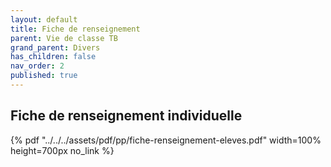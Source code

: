 ```yaml
---
layout: default
title: Fiche de renseignement
parent: Vie de classe TB
grand_parent: Divers
has_children: false
nav_order: 2
published: true
---
```

## Fiche de renseignement individuelle

{% pdf "../../../assets/pdf/pp/fiche-renseignement-eleves.pdf" width=100% height=700px no_link %}
